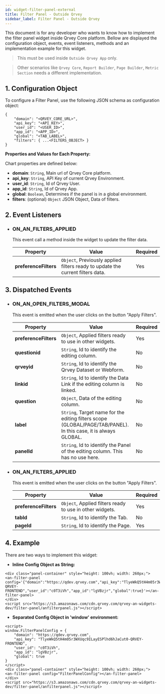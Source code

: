 ```yaml
---
id: widget-filter-panel-external
title: Filter Panel - Outside Qrvey
sidebar_label: Filter Panel - Outside Qrvey
---
```



This document is for any developer who wants to know how to implement the filter panel widget inside Qrvey Core platform.
Bellow are displayed the configuration object, events, event listeners, methods and an implementation example for this widget.

> This must be used inside `Outside Qrvey App` only.

> Other scenarios like `Qrvey Core`, `Report Builder`, `Page Builder`, `Metric Section`  needs a different implementation.


## 1. Configuration Object
To configure a Filter Panel, use the following JSON schema as configuration object:
```
{
    "domain": "<QRVEY_CORE_URL>",
    "api_key": "<API_KEY>",
    "user_id": "<USER_ID>",
    "app_id": "<APP_ID>",
    "global": "<TAB_LABEL>",
    "filters": { ...<FILTERS_OBJECT> }
}
```

**Properties and Values for Each Property:**

Chart properties are defined below:

* **domain**: `String`, Main url of Qrvey Core platform.
* **api_key**: `String`, API Key of current Qrvey Environment.
* **user_id**: `String`, Id of Qrvey User.
* **app_id**: `String`, Id of Qrvey App.
* **global**: `Boolean`, Determines if the panel is in a global environment.
* **filters**: (optional) `Object` JSON Object, Data of filters.


## 2. Event Listeners

* ### ON_AN_FILTERS_APPLIED
    This event call a method inside the widget to update the filter data.

    | Property   | Value                                                                                            | Required |
    |------------|--------------------------------------------------------------------------------------------------|----------|
    | **preferenceFilters** | `Object`, Previously applied filters ready to update the current filters data. | Yes      |


## 3. Dispatched Events

* ### ON_AN_OPEN_FILTERS_MODAL
    This event is emitted when the user clicks on the button "Apply Filters".

    | Property   | Value                                                                                            | Required |
    |------------|--------------------------------------------------------------------------------------------------|----------|
    | **preferenceFilters** | `Object`, Applied filters ready to use in other widgets. | Yes      |
    | **questionid** | `String`, Id to identify the editing column. | No      |
    | **qrveyid** | `String`, Id to identify the Qrvey Dataset or Webform. | No      |
    | **linkid** | `String`, Id to identify the Data Link if the editing column is linked. | No      |
    | **question** | `Object`, Data of the editing column. | No      |
    | **label** | `String`, Target name for the editing filters scope (GLOBAL/PAGE/TAB/PANEL). In this case, it is always GLOBAL. | No      |
    | **panelId** | `String`, Id to identify the Panel of the editing column. This has no use here. | No      |

* ### ON_AN_FILTERS_APPLIED
    This event is emitted when the user clicks on the button "Apply Filters".

    | Property   | Value                                                                                            | Required |
    |------------|--------------------------------------------------------------------------------------------------|----------|
    | **preferenceFilters** | `Object`, Applied filters ready to use in other widgets. | Yes      |
    | **tabId** | `String`, Id to identify the Tab.  | No      |
    | **pageId** | `String`, Id to identify the Page.  | Yes     |

## 4. Example
There are two ways to implement this widget:

* **Inline Config Object as String:**
```
<div class="panel-container" style="height: 100vh; width: 260px;">
<an-filter-panel config='{"domain":"https://qdev.qrvey.com","api_key":"TlyeWkQ5tH4m05r3WXUqc9ILayESPlhd6hJaCut0-QRVEY-FRONTEND","user_id":"c0T3iVh","app_id":"lgVBzjr","global":true}'></an-filter-panel>
</div>
<script src="https://s3.amazonaws.com/cdn.qrvey.com/qrvey-an-widgets-dev/filter-panel/anfilterpanel.js"></script>
```
* **Separated Config Object in 'window' environment:**
```
<script>
window.FilterPanelConfig = {
    "domain": "https://qdev.qrvey.com",
    "api_key": "TlyeWkQ5tH4m05r3WXUqc9ILayESPlhd6hJaCut0-QRVEY-FRONTEND",
    "user_id": "c0T3iVh",
    "app_id": "lgVBzjr",
    "global": true
}
</script>
<div class="panel-container" style="height: 100vh; width: 260px;">
<an-filter-panel config="FilterPanelConfig"></an-filter-panel>
</div>
<script src="https://s3.amazonaws.com/cdn.qrvey.com/qrvey-an-widgets-dev/filter-panel/anfilterpanel.js"></script>
```